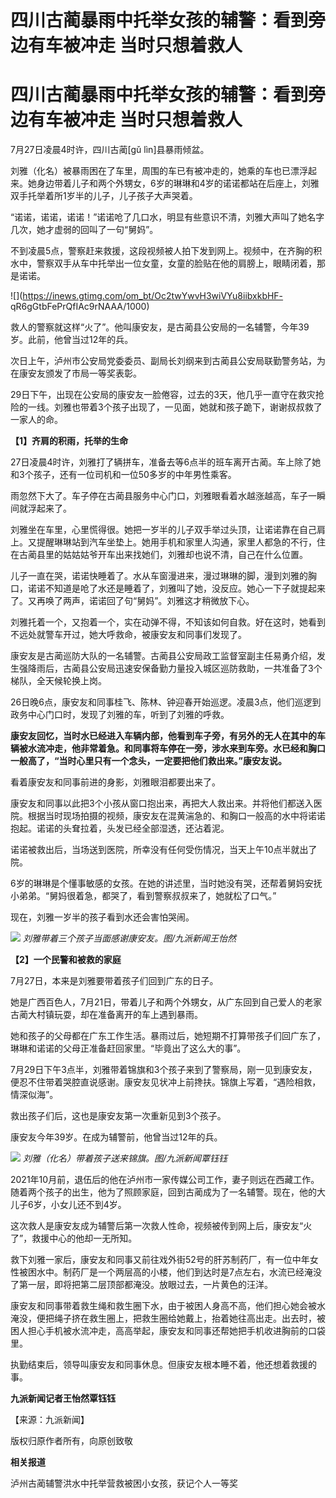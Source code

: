 # 四川古蔺暴雨中托举女孩的辅警：看到旁边有车被冲走 当时只想着救人

# 四川古蔺暴雨中托举女孩的辅警：看到旁边有车被冲走 当时只想着救人

7月27日凌晨4时许，四川古蔺[gǔ lìn]县暴雨倾盆。

刘雅（化名）被暴雨困在了车里，周围的车已有被冲走的，她乘的车也已漂浮起来。她身边带着儿子和两个外甥女，6岁的琳琳和4岁的诺诺都站在后座上，刘雅双手托举着所1岁半的儿子，儿子孩子大声哭着。

“诺诺，诺诺，诺诺！”诺诺呛了几口水，明显有些意识不清，刘雅大声叫了她名字几次，她才虚弱的回叫了一句“舅妈”。

不到凌晨5点，警察赶来救援，这段视频被人拍下发到网上。视频中，在齐胸的积水中，警察双手从车中托举出一位女童，女童的脸贴在他的肩膀上，眼睛闭着，那是诺诺。

![](https://inews.gtimg.com/om_bt/Oc2twYwvH3wiVYu8iibxkbHF-
qR6gGtbFePrQfIAc9rNAAA/1000)

救人的警察就这样“火了”。他叫康安友，是古蔺县公安局的一名辅警，今年39岁。此前，他曾当过12年的兵。

次日上午，泸州市公安局党委委员、副局长刘纲来到古蔺县公安局联勤警务站，为在康安友颁发了市局一等奖表彰。

29日下午，出现在公安局的康安友一脸倦容，过去的3天，他几乎一直守在救灾抢险的一线。刘雅也带着3个孩子出现了，一见面，她就和孩子跪下，谢谢叔叔救了一家人的命。

**【1】齐肩的积雨，托举的生命**

27日凌晨4时许，刘雅打了辆拼车，准备去等6点半的班车离开古蔺。车上除了她和3个孩子，还有一位司机和一位50多岁的中年男性乘客。

雨忽然下大了。车子停在古蔺县服务中心门口，刘雅眼看着水越涨越高，车子一瞬间就浮起来了。

刘雅坐在车里，心里慌得很。她把一岁半的儿子双手举过头顶，让诺诺靠在自己肩上。又提醒琳琳站到汽车坐垫上。她用手机和家里人沟通，家里人都急的不行，住在古蔺县里的姑姑姑爷开车出来找她们，刘雅却也说不清，自己在什么位置。

儿子一直在哭，诺诺快睡着了。水从车窗漫进来，漫过琳琳的脚，漫到刘雅的胸口，诺诺不知道是呛了水还是睡着了，刘雅叫了她，没反应。她心一下子就提起来了。又再唤了两声，诺诺回了句“舅妈”。刘雅这才稍微放下心。

刘雅托着一个，又抱着一个，实在动弹不得，不知该如何自救。好在这时，她看到不远处就警车开过，她大呼救命，被康安友和同事们发现了。

康安友是古蔺巡防大队的一名辅警。古蔺县公安局政工监督室副主任易勇介绍，发生强降雨后，古蔺县公安局迅速安保备勤力量投入城区巡防救助，一共准备了3个梯队，全天候轮换上岗。

26日晚6点，康安友和同事桂飞、陈林、钟迎春开始巡逻。凌晨3点，他们巡逻到政务中心门口时，发现了刘雅的车，听到了刘雅的呼救。

**康安友回忆，当时水已经进入车辆内部，他看到车子旁，有另外的无人在其中的车辆被水流冲走，他非常着急。和同事将车停在一旁，涉水来到车旁。水已经和胸口一般高了，“当时心里只有一个念头，一定要把他们救出来。”康安友说。**

看着康安友和同事前进的身影，刘雅眼泪都要出来了。

康安友和同事以此把3个小孩从窗口抱出来，再把大人救出来。并将他们都送入医院。根据当时现场拍摄的视频，康安友在混黄湍急的、和胸口一般高的水中将诺诺抱起。诺诺的头耷拉着，头发已经全部湿透，还沾着泥。

诺诺被救出后，当场送到医院，所幸没有任何受伤情况，当天上午10点半就出了院。

6岁的琳琳是个懂事敏感的女孩。在她的讲述里，当时她没有哭，还帮着舅妈安抚小弟弟。“舅妈很着急，都哭了，看到警察叔叔来了，她就松了口气。”

现在，刘雅一岁半的孩子看到水还会害怕哭闹。

![](https://inews.gtimg.com/om_bt/OrnuGgmmh9mtx9tgRHG19Zp9xBQ-Z3VzRBzO86tAH6E7AAA/1000)
_刘雅带着三个孩子当面感谢康安友。图/九派新闻王怡然_

**【2】一个民警和被救的家庭**

7月27日，本来是刘雅要带着孩子们回到广东的日子。

她是广西百色人，7月21日，带着儿子和两个外甥女，从广东回到自己爱人的老家古蔺大村镇玩耍，却在准备离开的车上遇到暴雨。

她和孩子的父母都在广东工作生活。暴雨过后，她短期不打算带孩子们回广东了，琳琳和诺诺的父母正准备赶回家里。“毕竟出了这么大的事”。

7月29日下午3点半，刘雅带着锦旗和3个孩子来到了警察局，刚一见到康安友，便忍不住带着哭腔直说感谢。康安友见状冲上前搀扶。锦旗上写着，“遇险相救，情深似海”。

救出孩子们后，这也是康安友第一次重新见到3个孩子。

康安友今年39岁。在成为辅警前，他曾当过12年的兵。

![](https://inews.gtimg.com/om_bt/Ozdv7nJIcAjY7yBK9TYTyo34AcbpjmQs9Iph5MdnUhEKAAA/1000)
_刘雅（化名）带着孩子送来锦旗。图/九派新闻覃钰钰_

2021年10月前，退伍后的他在泸州市一家传媒公司工作，妻子则远在西藏工作。随着两个孩子的出生，他为了照顾家庭，回到古蔺成为了一名辅警。现在，他的大儿子6岁，小女儿还不到4岁。

这次救人是康安友成为辅警后第一次救人性命，视频被传到网上后，康安友“火了”，救援中心的他却一无所知。

救下刘雅一家后，康安友和同事又前往戏外街52号的肝苏制药厂，有一位中年女性被困水中。制药厂是一个两层高的小楼，他们到达时是7点左右，水流已经淹没了第一层，即将把第二层顶部都淹没。放眼过去，一片黄色的汪洋。

康安友和同事带着救生绳和救生圈下水，由于被困人身高不高，他们担心她会被水淹没，便把绳子挤在救生圈上，把救生圈给她戴上，抬着她往高出走。出去时，被困人担心手机被水流冲走，高高举起，康安友和同事还帮她把手机收进胸前的口袋里。

执勤结束后，领导叫康安友和同事休息。但康安友根本睡不着，他还想着救援的事。

**九派新闻记者王怡然覃钰钰**

【来源：九派新闻】

版权归原作者所有，向原创致敬

**相关报道**

泸州古蔺辅警洪水中托举营救被困小女孩，获记个人一等奖

